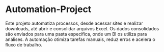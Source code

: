 # Automation-Project
Este projeto automatiza processos, desde acessar sites e realizar downloads, até abrir e consolidar arquivos Excel. Os dados consolidados são enviados para uma pasta específica, onde um BI os utiliza para análises. A automação otimiza tarefas manuais, reduz erros e acelera o fluxo de trabalho.
